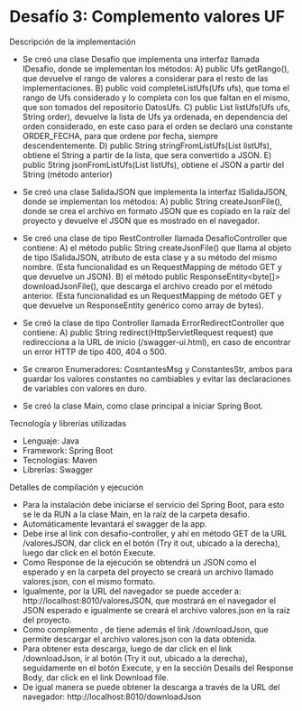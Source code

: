 # Desafío 3: Complemento valores UF

Descripción de la implementación

- Se creó una clase Desafio que implementa una interfaz llamada IDesafio, donde se implementan los métodos: 
A) public Ufs getRango(), que devuelve el rango de valores a considerar para el resto de las implementaciones.
B) public void completeListUfs(Ufs ufs), que toma el rango de Ufs considerado y lo completa con los que faltan en el mismo, que son tomados del repositorio DatosUfs.
C) public List<Uf> listUfs(Ufs ufs, String order), devuelve la lista de Ufs ya ordenada, en dependencia del orden considerado, en este caso para el orden se declaró una constante ORDER_FECHA,
para que ordene por fecha, siempre descendentemente.
D) public String stringFromListUfs(List<Uf> listUfs), obtiene el String a partir de la lista, que sera convertido a JSON.
E) public String jsonFromListUfs(List<Uf> listUfs), obtiene el JSON a partir del String (método anterior)

- Se creó una clase SalidaJSON que implementa la interfaz ISalidaJSON, donde se implementan los métodos:
A) public String createJsonFile(), donde se crea el archivo en formato JSON que es copiado en la raíz del proyecto y devuelve el JSON que es mostrado en el navegador.

- Se creó una clase de tipo RestController llamada DesafioController que contiene:
A) el método public String createJsonFile() que llama al objeto de tipo ISalidaJSON, atributo de esta clase y a su método del mismo nombre. 
(Esta funcionalidad es un RequestMapping de método GET y que devuelve un JSON).
B) el método public ResponseEntity<byte[]> downloadJsonFile(), que descarga el archivo creado por el método anterior. 
(Esta funcionalidad es un RequestMapping de método GET y que devuelve un ResponseEntity genérico como array de bytes).

- Se creó la clase de tipo Controller llamada ErrorRedirectController que contiene:
A) public String redirect(HttpServletRequest request) que redirecciona a la URL de inicio (/swagger-ui.html), en caso de encontrar un error HTTP de tipo 400, 404 o 500.

- Se crearon Enumeradores: CosntantesMsg y ConstantesStr, ambos para guardar los valores constantes no cambiables y evitar las declaraciones de variables con valores en duro.

- Se creó la clase Main, como clase principal a iniciar Spring Boot.

Tecnología y librerías utilizadas

- Lenguaje: Java
- Framework: Spring Boot
- Tecnologías: Maven
- Librerías: Swagger

Detalles de compilación y ejecución

- Para la instalación debe iniciarse el servicio del Spring Boot, para esto se le da RUN a la clase Main, en la raíz de la carpeta desafio.
- Automáticamente levantará el swagger de la app.
- Debe irse al link con desafio-controller, y ahí en método GET de la URL /valoresJSON, dar click en el botón (Try it out, ubicado a la derecha), 
luego dar click en el botón Execute.
- Como Response de la ejecución se obtendrá un JSON como el esperado y en la carpeta del proyecto se creará un archivo llamado valores.json, con el mismo formato.
- Igualmente, por la URL del navegador se puede acceder a: http://localhost:8010/valoresJSON, que mostrará en el navegador el JSON esperado e igualmente se creará el archivo 
valores.json en la raíz del proyecto.
- Como complemento , de tiene además el link /downloadJson, que permite descargar el archivo valores.json con la data obtenida.
- Para obtener esta descarga, luego de dar click en el link /downloadJson, ir al botón (Try it out, ubicado a la derecha), seguidamente en el botón Execute, 
y en la sección Desails del Response Body, dar click en el link Download file.
- De igual manera se puede obtener la descarga a través de la URL del navegador: http://localhost:8010/downloadJson

